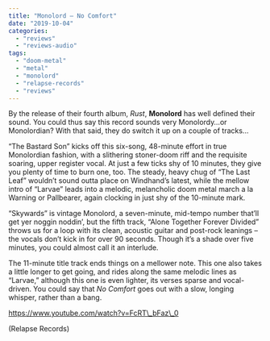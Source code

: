 ```yaml
---
title: "Monolord – No Comfort"
date: "2019-10-04"
categories: 
  - "reviews"
  - "reviews-audio"
tags: 
  - "doom-metal"
  - "metal"
  - "monolord"
  - "relapse-records"
  - "reviews"
---
```


By the release of their fourth album, _Rust_, **Monolord** has well defined their sound. You could thus say this record sounds very Monolordy…or Monolordian? With that said, they do switch it up on a couple of tracks...

“The Bastard Son” kicks off this six-song, 48-minute effort in true Monolordian fashion, with a slithering stoner-doom riff and the requisite soaring, upper register vocal. At just a few ticks shy of 10 minutes, they give you plenty of time to burn one, too. The steady, heavy chug of “The Last Leaf” wouldn’t sound outta place on Windhand’s latest, while the mellow intro of “Larvae” leads into a melodic, melancholic doom metal march a la Warning or Pallbearer, again clocking in just shy of the 10-minute mark.

“Skywards” is vintage Monolord, a seven-minute, mid-tempo number that’ll get yer noggin noddin’, but the fifth track, “Alone Together Forever Divided” throws us for a loop with its clean, acoustic guitar and post-rock leanings – the vocals don’t kick in for over 90 seconds. Though it’s a shade over five minutes, you could almost call it an interlude.

The 11-minute title track ends things on a mellower note. This one also takes a little longer to get going, and rides along the same melodic lines as “Larvae,” although this one is even lighter, its verses sparse and vocal-driven. You could say that _No Comfort_ goes out with a slow, longing whisper, rather than a bang.

https://www.youtube.com/watch?v=FcRT\_bFaz\_0

(Relapse Records)
